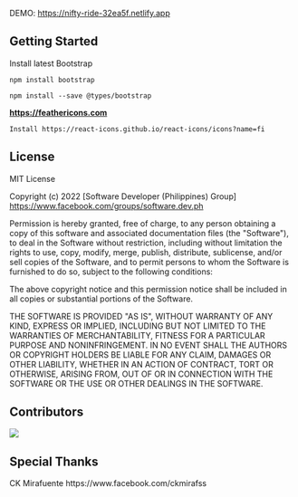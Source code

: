 DEMO: https://nifty-ride-32ea5f.netlify.app

<h2>Getting Started</h2>

Install latest Bootstrap

```
npm install bootstrap
```

```
npm install --save @types/bootstrap
```

**https://feathericons.com**

```
Install https://react-icons.github.io/react-icons/icons?name=fi
```

<h2>License</h2>

MIT License

Copyright (c) 2022 [Software Developer (Philippines) Group] https://www.facebook.com/groups/software.dev.ph

Permission is hereby granted, free of charge, to any person obtaining a copy
of this software and associated documentation files (the "Software"), to deal
in the Software without restriction, including without limitation the rights
to use, copy, modify, merge, publish, distribute, sublicense, and/or sell
copies of the Software, and to permit persons to whom the Software is
furnished to do so, subject to the following conditions:

The above copyright notice and this permission notice shall be included in all
copies or substantial portions of the Software.

THE SOFTWARE IS PROVIDED "AS IS", WITHOUT WARRANTY OF ANY KIND, EXPRESS OR
IMPLIED, INCLUDING BUT NOT LIMITED TO THE WARRANTIES OF MERCHANTABILITY,
FITNESS FOR A PARTICULAR PURPOSE AND NONINFRINGEMENT. IN NO EVENT SHALL THE
AUTHORS OR COPYRIGHT HOLDERS BE LIABLE FOR ANY CLAIM, DAMAGES OR OTHER
LIABILITY, WHETHER IN AN ACTION OF CONTRACT, TORT OR OTHERWISE, ARISING FROM,
OUT OF OR IN CONNECTION WITH THE SOFTWARE OR THE USE OR OTHER DEALINGS IN THE
SOFTWARE.

<h2>Contributors</h2>
<a href="https://github.com/erwinagpasa/multidash/graphs/contributors">
  <img src="https://contrib.rocks/image?repo=erwinagpasa/multidash" />
</a>

<h2>Special Thanks</h2>
CK Mirafuente https://www.facebook.com/ckmirafss
